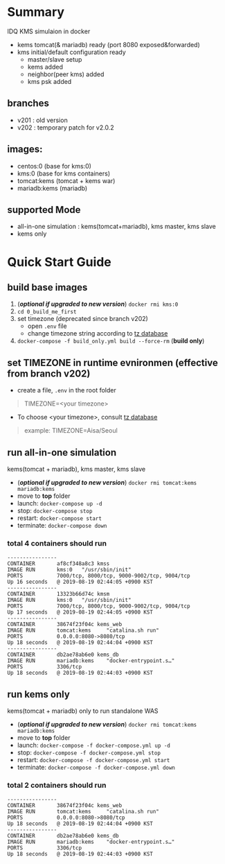 # Summary
IDQ KMS simulaion in docker
* kems tomcat(& mariadb) ready (port 8080 exposed&forwarded)
* kms initial/default configuration ready
  * master/slave setup
  * kems added
  * neighbor(peer kms) added
  * kms psk added
## branches
* v201 : old version
* v202 : temporary patch for v2.0.2

## images:
* centos:0 (base for kms:0)
* kms:0 (base for kms containers)
* tomcat:kems (tomcat + kems war)
* mariadb:kems (mariadb)

## supported Mode
* all-in-one simulation : kems(tomcat+mariadb), kms master, kms slave
* kems only

# Quick Start Guide

## build base images
1. (**_optional if upgraded to new version_**) `docker rmi kms:0`
1. `cd 0_build_me_first`
1. set timezone (deprecated since branch v202)
   * open `.env` file
   * change timezone string according to [tz database](https://en.wikipedia.org/wiki/List_of_tz_database_time_zones "Title")
1. `docker-compose -f build_only.yml build --force-rm` (**build only**)

## set TIMEZONE in runtime evnironmen (effective from branch v202)
* create a file, `.env` in the root folder
> TIMEZONE=\<your timezone\>
* To choose \<your timezone>\, consult [tz database](https://en.wikipedia.org/wiki/List_of_tz_database_time_zones "Title")
> example:
> TIMEZONE=Aisa/Seoul

## run all-in-one simulation
kems(tomcat + mariadb), kms master, kms slave
* (**_optional if upgraded to new version_**) `docker rmi tomcat:kems mariadb:kems`
* move to **top** folder
* launch: `docker-compose up -d`
* stop: `docker-compose stop`
* restart: `docker-compose start`
* terminate: `docker-compose down`
### total 4 containers should run
```
----------------
CONTAINER       af8cf348a8c3 kmss
IMAGE RUN       kms:0   "/usr/sbin/init"
PORTS           7000/tcp, 8000/tcp, 9000-9002/tcp, 9004/tcp
Up 16 seconds   @ 2019-08-19 02:44:05 +0900 KST
----------------
CONTAINER       13323b66d74c kmsm
IMAGE RUN       kms:0   "/usr/sbin/init"
PORTS           7000/tcp, 8000/tcp, 9000-9002/tcp, 9004/tcp
Up 17 seconds   @ 2019-08-19 02:44:05 +0900 KST
----------------
CONTAINER       38674f23f04c kems_web
IMAGE RUN       tomcat:kems     "catalina.sh run"
PORTS           0.0.0.0:8080->8080/tcp
Up 18 seconds   @ 2019-08-19 02:44:04 +0900 KST
----------------
CONTAINER       db2ae78ab6e0 kems_db
IMAGE RUN       mariadb:kems    "docker-entrypoint.s…"
PORTS           3306/tcp
Up 18 seconds   @ 2019-08-19 02:44:03 +0900 KST
```

## run **kems** only
kems(tomcat + mariadb) only to run standalone WAS
* (**_optional if upgraded to new version_**) `docker rmi tomcat:kems mariadb:kems`
* move to **top** folder
* launch: `docker-compose -f docker-compose.yml up -d`
* stop: `docker-compose -f docker-compose.yml stop`
* restart: `docker-compose -f docker-compose.yml start`
* terminate: `docker-compose -f docker-compose.yml down`
### total 2 containers should run
```
----------------
CONTAINER       38674f23f04c kems_web
IMAGE RUN       tomcat:kems     "catalina.sh run"
PORTS           0.0.0.0:8080->8080/tcp
Up 18 seconds   @ 2019-08-19 02:44:04 +0900 KST
----------------
CONTAINER       db2ae78ab6e0 kems_db
IMAGE RUN       mariadb:kems    "docker-entrypoint.s…"
PORTS           3306/tcp
Up 18 seconds   @ 2019-08-19 02:44:03 +0900 KST
```
